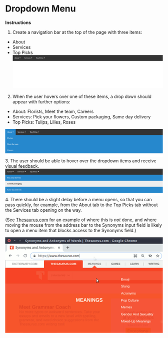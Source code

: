 # Dropdown Menu

**Instructions**
1. Create a navigation bar at the top of the page with three items:
  * About
  * Services
  * Top Picks
![navbar-reference](images/navbar.png)
2. When the user hovers over one of these items, a drop down should appear with further options:
  * About: Florists, Meet the team, Careers
  * Services: Pick your flowers, Custom packaging, Same day delivery
  * Top Picks: Tulips, Lilies, Roses

![navbar-dropdown-reference](images/navbar-dropdown.png)
3. The user should be able to hover over the dropdown items and receive visual feedback.
![navbar-item-hover](images/navbar-item-hover.png)
4. There should be a slight delay before a menu opens, so that you can pass quickly, for example, from the About tab to the Top Picks tab without the Services tab opening on the way.

(See [Thesaurus.com](https://www.thesaurus.com/) for an example of where this is *not* done, and where moving the mouse from the address bar to the Synonyms input field is likely to open a menu item that blocks access to the Synonyms field.)

![Menu appears with no delay](images/no_delay.gif)
